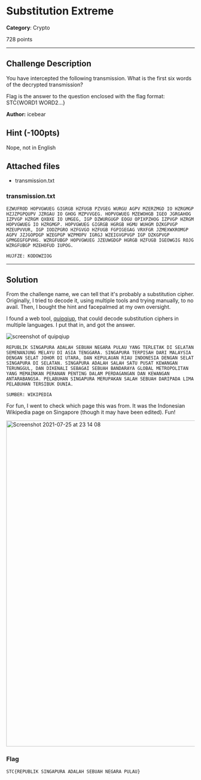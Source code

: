 # Substitution Extreme

**Category**: Crypto

728 points

----

## Challenge Description

You have intercepted the following transmission. What is the first six words of the decrypted transmission?

Flag is the answer to the question enclosed with the flag format: STC{WORD1 WORD2...}

**Author:** icebear

## Hint (-100pts)

Nope, not in English

## Attached files

* transmission.txt

### transmission.txt

```
EZWUFROD HOPVGWUEG GIGRGB HZFUGB PZVGEG WURGU AGPV MZERZMGD IO HZRGMGP HZJZPGPQUPV JZRGAU IO GHOG MZPVVGEG. HOPVGWUEG MZEWOHGB IGEO JGRGAHOG IZPVGP HZRGM QXBXE IO UMGEG, IGP DZWURGUGP EOGU OPIXPZHOG IZPVGP HZRGM HOPVGWUEG IO HZRGMGP. HOPVGWUEG GIGRGB HGRGB HGMU WUHGM DZKGPVGP MZEUPVVUR, IGP IODZPGRO HZFGVGO HZFUGB FGPIGEGAG VRXFGR JZMEXWXROMGP AGPV JZJGOPDGP WZEGPGP WZPMOPV IGRGJ WZEIGVGPVGP IGP DZKGPVGP GPMGEGFGPVHG. WZRGFUBGP HOPVGWUEG JZEUWGDGP HGRGB HZFUGB IGEOWGIG ROJG WZRGFUBGP MZEHOFUD IUPOG.

HUJFZE: KODOWZIOG
```

----
## Solution

From the challenge name, we can tell that it's probably a substitution cipher. Originally, I tried to decode it, using multiple tools and trying manually, to no avail. Then, I bought the hint and facepalmed at my own oversight.

I found a web tool, [quipqiup](https://www.quipqiup.com/), that could decode substitution ciphers in multiple languages. I put that in, and got the answer.

![screenshot of quipqiup](https://user-images.githubusercontent.com/40383042/126904230-eac86746-7329-4a74-a616-a7e922fe5da7.png)

```
REPUBLIK SINGAPURA ADALAH SEBUAH NEGARA PULAU YANG TERLETAK DI SELATAN SEMENANJUNG MELAYU DI ASIA TENGGARA. SINGAPURA TERPISAH DARI MALAYSIA DENGAN SELAT JOHOR DI UTARA, DAN KEPULAUAN RIAU INDONESIA DENGAN SELAT SINGAPURA DI SELATAN. SINGAPURA ADALAH SALAH SATU PUSAT KEWANGAN TERUNGGUL, DAN DIKENALI SEBAGAI SEBUAH BANDARAYA GLOBAL METROPOLITAN YANG MEMAINKAN PERANAN PENTING DALAM PERDAGANGAN DAN KEWANGAN ANTARABANGSA. PELABUHAN SINGAPURA MERUPAKAN SALAH SEBUAH DARIPADA LIMA PELABUHAN TERSIBUK DUNIA. 

SUMBER: WIKIPEDIA
```

For fun, I went to check which page this was from. It was the Indonesian Wikipedia page on Singapore (though it may have been edited). Fun!

<img width="870" alt="Screenshot 2021-07-25 at 23 14 08" src="https://user-images.githubusercontent.com/40383042/126904236-cf3daf7d-5484-47a5-8bfc-3e1b4b091df7.png">

### Flag

```
STC{REPUBLIK SINGAPURA ADALAH SEBUAH NEGARA PULAU}
```
